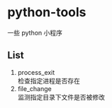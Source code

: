 # python-tools
一些 python 小程序

## List
1. process_exit  
检查指定进程是否存在
2. file_change  
监测指定目录下文件是否被修改

